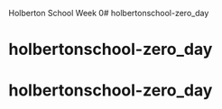Holberton School Week 0# holbertonschool-zero_day
# holbertonschool-zero_day
# holbertonschool-zero_day
